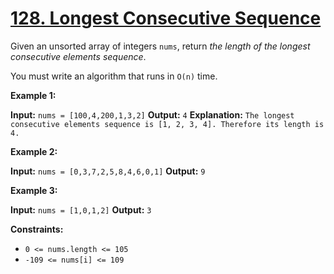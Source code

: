 # [128. Longest Consecutive Sequence](https://leetcode.com/problems/longest-consecutive-sequence/)

Given an unsorted array of integers `nums`, return _the length of the longest consecutive elements sequence_.

You must write an algorithm that runs in `O(n)` time.



**Example 1:**

**Input:** `nums = [100,4,200,1,3,2]`
**Output:** `4`
**Explanation:** `The longest consecutive elements sequence is [1, 2, 3, 4]. Therefore its length is 4.`


**Example 2:**

**Input:** `nums = [0,3,7,2,5,8,4,6,0,1]`
**Output:** `9`


**Example 3:**

**Input:** `nums = [1,0,1,2]`
**Output:** `3`


**Constraints:**

* `0 <= nums.length <= 105`
* `-109 <= nums[i] <= 109`